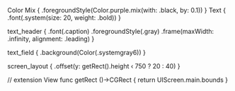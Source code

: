 Color Mix {
	 .foregroundStyle(Color.purple.mix(with: .black, by: 0.1))
}
Text {
.font(.system(size: 20, weight: .bold))
}

text_header {
.font(.caption)
.foregroundStyle(.gray)
.frame(maxWidth: .infinity, alignment: .leading)
}

text_field {
.background(Color(.systemgray6))
}

screen_layout {
.offset(y: getRect().height ‹ 750 ? 20 : 40)
}

// extension View
func getRect ()->CGRect {
return UIScreen.main.bounds
}
